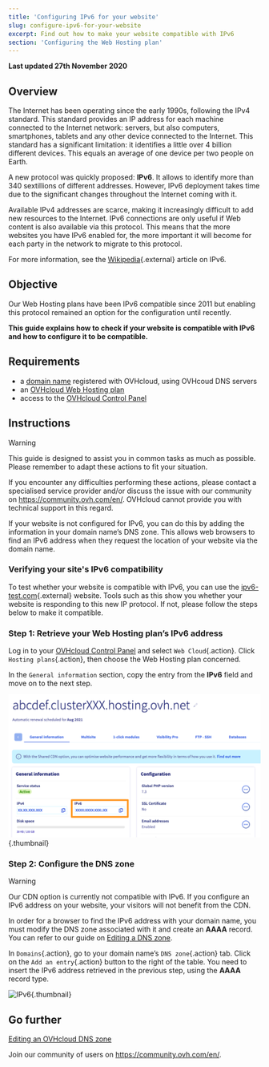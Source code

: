 ```yaml
---
title: 'Configuring IPv6 for your website'
slug: configure-ipv6-for-your-website
excerpt: Find out how to make your website compatible with IPv6
section: 'Configuring the Web Hosting plan'
---
```


**Last updated 27th November 2020**

## Overview

The Internet has been operating since the early 1990s, following the IPv4 standard. This standard provides an IP address for each machine connected to the Internet network: servers, but also computers, smartphones, tablets and any other device connected to the Internet. This standard has a significant limitation: it identifies a little over 4 billion different devices. This equals an average of one device per two people on Earth.

A new protocol was quickly proposed: **IPv6**. It allows to identify more than 340 sextillions of different addresses. However, IPv6 deployment takes time due to the significant changes throughout the Internet coming with it.

Available IPv4 addresses are scarce, making it increasingly difficult to add new resources to the Internet. IPv6 connections are only useful if Web content is also available via this protocol. This means that the more websites you have IPv6 enabled for, the more important it will become for each party in the network to migrate to this protocol.

For more information, see the [Wikipedia](https://en.wikipedia.org/wiki/IPv6){.external} article on IPv6.

## Objective

Our Web Hosting plans have been IPv6 compatible since 2011 but enabling this protocol remained an option for the configuration until recently. 

**This guide explains how to check if your website is compatible with IPv6 and how to configure it to be compatible.**

## Requirements

- a [domain name](https://www.ovhcloud.com/en-ie/domains/) registered with OVHcloud, using OVHcoud DNS servers
- an [OVHcloud Web Hosting plan](https://www.ovhcloud.com/en-ie/web-hosting/)
- access to the [OVHcloud Control Panel](https://www.ovh.com/auth/?action=gotomanager&from=https://www.ovh.ie/&ovhSubsidiary=ie)

## Instructions

> [!warning]
>This guide is designed to assist you in common tasks as much as possible. Please remember to adapt these actions to fit your situation.
>
If you encounter any difficulties performing these actions, please contact a specialised service provider and/or discuss the issue with our community on https://community.ovh.com/en/. OVHcloud cannot provide you with technical support in this regard.
>

If your website is not configured for IPv6, you can do this by adding the information in your domain name’s DNS zone. This allows web browsers to find an IPv6 address when they request the location of your website via the domain name.

### Verifying your site's IPv6 compatibility

To test whether your website is compatible with IPv6, you can use the [ipv6-test.com](https://ipv6-test.com/validate.php){.external} website. Tools such as this show you whether your website is responding to this new IP protocol. If not, please follow the steps below to make it compatible.

### Step 1: Retrieve your Web Hosting plan’s IPv6 address

Log in to your [OVHcloud Control Panel](https://www.ovh.com/auth/?action=gotomanager&from=https://www.ovh.ie/&ovhSubsidiary=ie) and select `Web Cloud`{.action}. Click `Hosting plans`{.action}, then choose the Web Hosting plan concerned.

In the `General information` section, copy the entry from the **IPv6** field and move on to the next step.

![IPv6](images/ipv6_01.png){.thumbnail}

### Step 2: Configure the DNS zone

> [!warning]
> Our CDN option is currently not compatible with IPv6. If you configure an IPv6 address on your website, your visitors will not benefit from the CDN.

In order for a browser to find the IPv6 address with your domain name, you must modify the DNS zone associated with it and create an **AAAA** record. You can refer to our guide on [Editing a DNS zone](../../domains/web_hosting_how_to_edit_my_dns_zone/).

In `Domains`{.action}, go to your domain name’s `DNS zone`{.action} tab. Click on the `Add an entry`{.action} button to the right of the table. You need to insert the IPv6 address retrieved in the previous step, using the **AAAA** record type.

![IPv6](images/ipv6_02.png){.thumbnail}

## Go further

[Editing an OVHcloud DNS zone](../../domains/web_hosting_how_to_edit_my_dns_zone/)

Join our community of users on <https://community.ovh.com/en/>.
